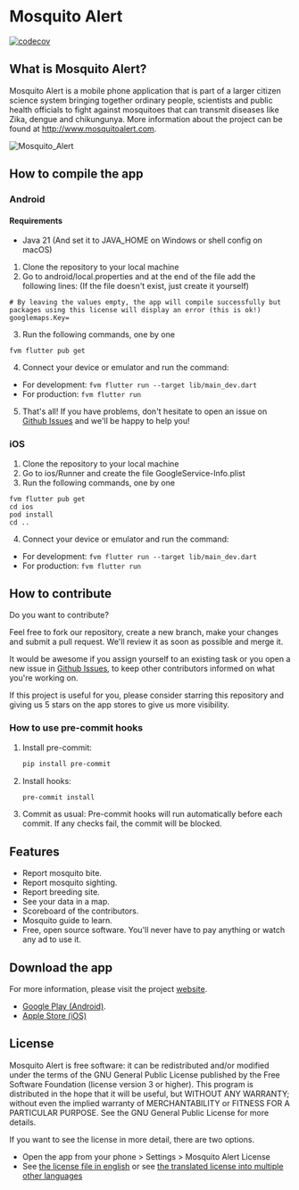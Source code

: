 # **Mosquito Alert** 

[![codecov](https://codecov.io/gh/Mosquito-Alert/Mosquito-Alert-Mobile-App/branch/main/graph/badge.svg)](https://codecov.io/gh/Mosquito-Alert/Mosquito-Alert-Mobile-App)

## What is Mosquito Alert?
Mosquito Alert is a mobile phone application that is part of a larger citizen science system bringing together ordinary people, scientists and public health officials to fight against mosquitoes that can transmit diseases like Zika, dengue and chikungunya. More information about the project can be found at http://www.mosquitoalert.com.

![Mosquito_Alert](https://user-images.githubusercontent.com/30580652/162627346-7018489f-7525-40ca-a3f6-b0dd59b519f3.png)

## How to compile the app
### Android
#### Requirements
- Java 21 (And set it to JAVA_HOME on Windows or shell config on macOS)

1. Clone the repository to your local machine
2. Go to android/local.properties and at the end of the file add the following lines: (If the file doesn't exist, just create it yourself)
```
# By leaving the values empty, the app will compile successfully but packages using this license will display an error (this is ok!)
googlemaps.Key=
```
3. Run the following commands, one by one
```
fvm flutter pub get
```
4. Connect your device or emulator and run the command:
- For development: ```fvm flutter run --target lib/main_dev.dart```
- For production: ```fvm flutter run```
5. That's all! If you have problems, don't hesitate to open an issue on [Github Issues](https://github.com/Mosquito-Alert/Mosquito-Alert-Mobile-App/issues) and we'll be happy to help you!

### iOS
1. Clone the repository to your local machine
2. Go to ios/Runner and create the file GoogleService-Info.plist
3. Run the following commands, one by one
```
fvm flutter pub get
cd ios
pod install
cd ..
```
4. Connect your device or emulator and run the command:
- For development: ```fvm flutter run --target lib/main_dev.dart```
- For production: ```fvm flutter run```

## How to contribute
Do you want to contribute?

Feel free to fork our repository, create a new branch, make your changes and submit a pull request. We'll review it as soon as possible and merge it.

It would be awesome if you assign yourself to an existing task or you open a new issue in [Github Issues](https://github.com/Mosquito-Alert/Mosquito-Alert-Mobile-App/issues), to keep other contributors informed on what you're working on.

If this project is useful for you, please consider starring this repository and giving us 5 stars on the app stores to give us more visibility.

### How to use pre-commit hooks

1. Install pre-commit:
    ```bash
    pip install pre-commit
    ```
2. Install hooks:
    ```bash
    pre-commit install
    ```
3. Commit as usual: Pre-commit hooks will run automatically before each commit. If any checks fail, the commit will be blocked.

## Features
* Report mosquito bite.
* Report mosquito sighting.
* Report breeding site.
* See your data in a map.
* Scoreboard of the contributors.
* Mosquito guide to learn.
* Free, open source software. You'll never have to pay anything or watch any ad to use it.

## Download the app
For more information, please visit the project [website](http://www.mosquitoalert.com/en/). 

- [Google Play (Android)](https://play.google.com/store/apps/details?id=ceab.movelab.tigatrapp).
- [Apple Store (iOS)](https://itunes.apple.com/app/id890635644)

## License
Mosquito Alert is free software: it can be redistributed and/or modified under the terms of the GNU General Public License published by the Free Software Foundation (license version 3 or higher).
This program is distributed in the hope that it will be useful, but WITHOUT ANY WARRANTY; without even the implied warranty of MERCHANTABILITY or FITNESS FOR A PARTICULAR PURPOSE. See the GNU General Public License for more details.

If you want to see the license in more detail, there are two options.
- Open the app from your phone > Settings > Mosquito Alert License
- See [the license file in english](https://github.com/Mosquito-Alert/Mosquito-Alert-Mobile-App/blob/master/assets/html/license_en.html) or see [the translated license into multiple other languages](https://github.com/Mosquito-Alert/Mosquito-Alert-Mobile-App/blob/master/assets/html)

